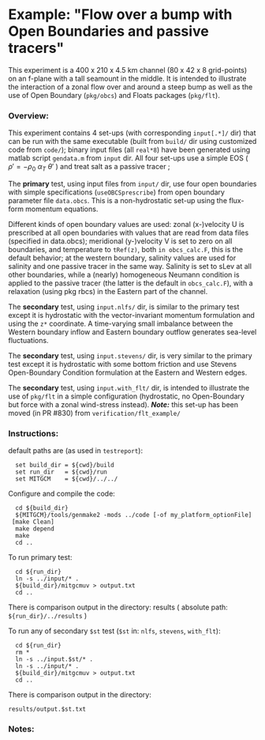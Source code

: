 Example: "Flow over a bump with Open Boundaries and passive tracers"
====================================================================

This experiment is a 400 x 210 x 4.5 km channel (80 x 42 x 8 grid-points)
on an f-plane with a tall seamount in the middle.
It is intended to illustrate the interaction of a zonal flow over and around
a steep bump as well as the use of Open Boundary (`pkg/obcs`) and Floats
packages (`pkg/flt`).

### Overview:
This experiment contains 4 set-ups (with corresponding `input[.*]/` dir) that
can be run with the same executable (built from `build/` dir using customized
code from `code/`);
binary input files (all `real*8`) have been generated using matlab script
`gendata.m` from `input` dir.
All four set-ups use a simple EOS ( $\rho' = -\rho_0 ~ \alpha_T ~ \theta'$ )
and treat salt as a passive tracer ;

The **primary** test, using input files from `input/` dir, use four open
boundaries with simple specifications (`useOBCSprescribe`) from open boundary
parameter file `data.obcs`.
This is a non-hydrostatic set-up using the flux-form momentum equations.

Different kinds of open boundary values are used:
zonal (x-)velocity U is prescribed at all open boundaries with values that are
read from data files (specified in data.obcs);
meridional (y-)velocity V is set to zero on all boundaries, and temperature to
`tRef(z)`, both `in obcs_calc.F`, this is the default behavior;
at the western boundary, salinity values are used for salinity and one passive
tracer in the same way.
Salinity is set to sLev at all other boundaries, while a (nearly) homogeneous
Neumann condition is applied to the passive tracer (the latter is the default
in `obcs_calc.F`), with a relaxation (using pkg rbcs) in the Eastern part of
the channel.

The **secondary** test, using `input.nlfs/` dir, is similar to the primary test except
it is hydrostatic with the vector-invariant momentum formulation and using the
`z*` coordinate. A time-varying small imbalance between the Western boundary
inflow and Eastern boundary outflow generates sea-level fluctuations.

The **secondary** test, using `input.stevens/` dir, is very similar to the primary test
except it is hydrostatic with some bottom friction and use Stevens Open-Boundary
Condition formulation at the Eastern and Western edges.

The **secondary** test, using `input.with_flt/` dir, is intended to illustrate the use
of `pkg/flt` in a simple configuration (hydrostatic, no Open-Boundary but force
with a zonal wind-stress instead).
***Note:*** this set-up has been moved (in PR #830) from `verification/flt_example/`

### Instructions:
default paths are (as used in `testreport`):

```
  set build_dir = ${cwd}/build
  set run_dir   = ${cwd}/run
  set MITGCM    = ${cwd}/../../
```

Configure and compile the code:

```
  cd ${build_dir}
  ${MITGCM}/tools/genmake2 -mods ../code [-of my_platform_optionFile]
 [make Clean]
  make depend
  make
  cd ..
```

To run primary test:

```
  cd ${run_dir}
  ln -s ../input/* .
  ${build_dir}/mitgcmuv > output.txt
  cd ..
```

There is comparison output in the directory:
 results      ( absolute path: `${run_dir}/../results` )

To run any of secondary `$st` test (`$st` in: `nlfs`, `stevens`, `with_flt`):

```
  cd ${run_dir}
  rm *
  ln -s ../input.$st/* .
  ln -s ../input/* .
  ${build_dir}/mitgcmuv > output.txt
  cd ..
```

There is comparison output in the directory:

  `results/output.$st.txt`

### Notes:
